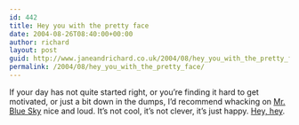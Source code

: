 ```yaml
---
id: 442
title: Hey you with the pretty face
date: 2004-08-26T08:40:00+00:00
author: richard
layout: post
guid: http://www.janeandrichard.co.uk/2004/08/hey_you_with_the_pretty_face
permalink: /2004/08/hey_you_with_the_pretty_face/
---
```

If your day has not quite started right, or you&#8217;re finding it hard to get motivated, or just a bit down in the dumps, I&#8217;d recommend whacking on [Mr. Blue Sky](http://phobos.apple.com/WebObjects/MZStore.woa/wa/viewAlbum?playlistId=16712331&selectedItemId=16712373) nice and loud. It&#8217;s not cool, it&#8217;s not clever, it&#8217;s just happy. [Hey, hey](http://www.lyricsdepot.com/electric-light-orchestra/mr-blue-sky.html).